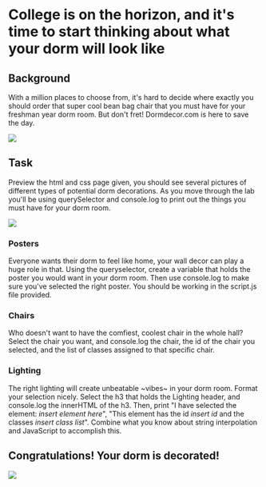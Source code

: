 # College is on the horizon, and it's time to start thinking about what your dorm will look like

## Background
With a million places to choose from, it's hard to decide where exactly you should order that super cool bean bag chair that you must have for your freshman year dorm room. But don't fret! Dormdecor.com is here to save the day.

![](https://media.giphy.com/media/3o6nUP7jsZCYziNxlK/giphy.gif)

## Task
Preview the html and css page given, you should see several pictures of different types of potential dorm decorations. As you move through the lab you'll be using querySelector and console.log to print out the things you must have for your dorm room.

![](https://media.giphy.com/media/26xBT6if9Y6xRjY40/giphy.gif)

### Posters
Everyone wants their dorm to feel like home, your wall decor can play a huge role in that. Using the queryselector, create a variable that holds the poster you would want in your dorm room. Then use console.log to make sure you've selected the right poster. You should be working in the script.js file provided.

### Chairs
Who doesn't want to have the comfiest, coolest chair in the whole hall? Select the chair you want, and console.log the chair, the id of the chair you selected, and the list of classes assigned to that specific chair.

### Lighting
The right lighting will create unbeatable ~vibes~ in your dorm room. Format your selection nicely. Select the h3 that holds the Lighting header, and console.log the innerHTML of the h3. Then, print "I have selected the element: *insert element here*", "This element has the id *insert id* and the classes *insert class list*". Combine what you know about string interpolation and JavaScript to accomplish this.

## Congratulations! Your dorm is decorated!
![](https://media.giphy.com/media/s2qXK8wAvkHTO/giphy.gif)
